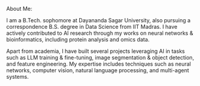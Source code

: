 About Me:

I am a B.Tech. sophomore at Dayananda Sagar University, also pursuing a correspondence B.S. degree in Data Science from IIT Madras. I have actively contributed to AI research through my works on neural networks & bioinformatics, including protein analysis and omics data. 

Apart from academia, I have built several projects leveraging AI in tasks such as LLM training & fine-tuning, image segmentation & object detection, and feature engineering. My expertise includes techniques such as neural networks, computer vision, natural language processing, and multi-agent systems.

<!---
shashwatsaini/shashwatsaini is a ✨ special ✨ repository because its `README.md` (this file) appears on your GitHub profile.
You can click the Preview link to take a look at your changes.
--->
